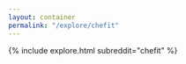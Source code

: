 ```yaml
---
layout: container
permalink: "/explore/chefit"
---
```


<link rel="stylesheet" type="text/css" href="/static/css/explore.css">
{% include explore.html subreddit="chefit" %}
